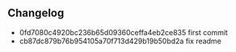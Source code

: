 ## Changelog
* 0fd7080c4920bc236b65d09360ceffa4eb2ce835 first commit
* cb87dc879b76b954105a70f713d429b19b50bd2a fix readme
